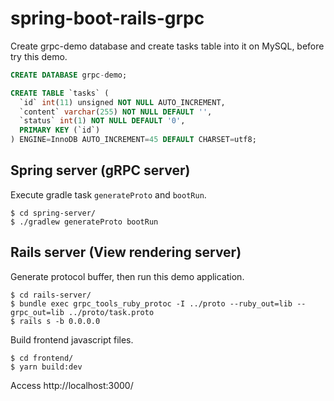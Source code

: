 # spring-boot-rails-grpc

Create grpc-demo database and create tasks table into it on MySQL, before try this demo.
```sql
CREATE DATABASE grpc-demo;

CREATE TABLE `tasks` (
  `id` int(11) unsigned NOT NULL AUTO_INCREMENT,
  `content` varchar(255) NOT NULL DEFAULT '',
  `status` int(1) NOT NULL DEFAULT '0',
  PRIMARY KEY (`id`)
) ENGINE=InnoDB AUTO_INCREMENT=45 DEFAULT CHARSET=utf8;
```

## Spring server (gRPC server)
Execute gradle task `generateProto` and `bootRun`.
```
$ cd spring-server/
$ ./gradlew generateProto bootRun
```

## Rails server (View rendering server)

Generate protocol buffer, then run this demo application.
```
$ cd rails-server/
$ bundle exec grpc_tools_ruby_protoc -I ../proto --ruby_out=lib --grpc_out=lib ../proto/task.proto
$ rails s -b 0.0.0.0
```

Build frontend javascript files.
```
$ cd frontend/
$ yarn build:dev
```

Access http://localhost:3000/
